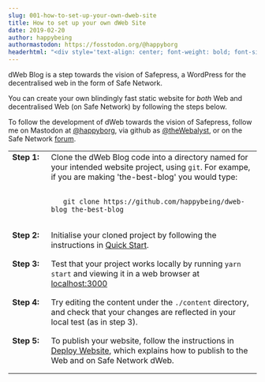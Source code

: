 ```yaml
---
slug: 001-how-to-set-up-your-own-dweb-site
title: How to set up your own dWeb Site
date: 2019-02-20
author: happybeing
authormastodon: https://fosstodon.org/@happyborg
headerhtml: "<div style='text-align: center; font-weight: bold; font-size: +4em;'><img src='/images/safepresslogo.png' description='safe network cube in sky blue, cutaway with gray quill, Safepress logo' style='text-flow: left; '><br/>Safepress</div>"
---
```

dWeb Blog is a step towards the vision of Safepress, a WordPress for the decentralised web in the form of Safe Network.

You can create your own blindingly fast static website for _both_ Web and decentralised Web (on Safe Network) by following the steps below.

To follow the development of dWeb towards the vision of Safepress, follow me on Mastodon at [@happyborg](https://fosstodon.org/@happyborg), via github as [@theWebalyst](https://github.com/happybeing), or on the Safe Network [forum](https://safenetforum.org/).

<table border=0 >
<tr style='vertical-align: top'>
<td style='font-weight: bold; padding-right: 1em'>Step&nbsp;1:</td>
<td style='padding-bottom: 1em'>Clone the dWeb Blog code into a directory named for your intended website project, using <code>git</code>. For exampe, if you are making 'the-best-blog' you would type:
</p>
<code>
&nbsp;&nbsp;&nbsp;git clone https://github.com/happybeing/dweb-blog the-best-blog
</code>
</p>
</td></tr>

<tr style='vertical-align: top'>
<td style='font-weight: bold'>Step&nbsp;2:</td>
<td style='padding-bottom: 1em'>Initialise your cloned project by following the instructions in <a href='https://github.com/happybeing/dweb-blog#quick-start'>Quick Start</a>.<br/></td></tr>

<tr style='vertical-align: top'>
<td style='font-weight: bold'>Step&nbsp;3:</td>
<td style='padding-bottom: 1em'> Test that your project works locally by running <code>yarn start</code> and viewing it in a web browser at <a href='http://localhost:3000'>localhost:3000</a></td></tr>

<tr style='vertical-align: top'>
<td style='font-weight: bold'>Step&nbsp;4:</td>
<td style='padding-bottom: 1em'>Try editing the content under the <code>./content</code> directory, and check that your changes are reflected in your local test (as in step 3).</td></tr>

<tr style='vertical-align: top'>
<td style='font-weight: bold'>Step&nbsp;5:</td>
<td style='padding-bottom: 1em'> To publish your website, follow the instructions in <a href='https://github.com/happybeing/dweb-blog#deploy-website'>Deploy Website</a>, which explains how to publish to the Web and on Safe Network dWeb.<br/></td></tr>
</table>
